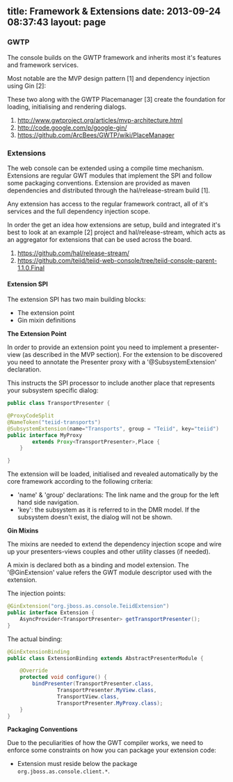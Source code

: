 title: Framework & Extensions
date: 2013-09-24 08:37:43
layout: page
---

### GWTP

The console builds on the GWTP framework and inherits most it's features and framework services. 

Most notable are the MVP design pattern [1] and dependency injection using Gin [2]:
 
These two along with the GWTP Placemanager [3] create the foundation for loading, initialising and rendering dialogs. 

1. http://www.gwtproject.org/articles/mvp-architecture.html
2. http://code.google.com/p/google-gin/
3. https://github.com/ArcBees/GWTP/wiki/PlaceManager


### Extensions

The web console can be extended using a compile time mechanism. Extensions are regular GWT modules that implement the SPI and follow some packaging conventions. Extension are provided as maven dependencies and distributed through the hal/release-stream build [1].

Any extension has access to the regular framework contract, all of it's services and the full dependency injection scope.

In order the get an idea how extensions are setup, build and integrated it's best to look at an example [2] project and hal/release-stream, which acts as an aggregator for extensions that can be used across the board.

1. https://github.com/hal/release-stream/
2. https://github.com/teiid/teiid-web-console/tree/teiid-console-parent-1.1.0.Final

#### Extension SPI

The extension SPI has two main building blocks: 

- The extension point
- Gin mixin definitions

**The Extension Point**

In order to provide an extension point you need to implement a presenter-view (as described in the MVP section). For the extension to be discovered you need to annotate the Presenter proxy with a '@SubsystemExtension' declaration.

This instructs the SPI processor to include another place that represents your subsystem specific dialog:

``` java
public class TransportPresenter {

@ProxyCodeSplit
@NameToken("teiid-transports")
@SubsystemExtension(name="Transports", group = "Teiid", key="teiid")
public interface MyProxy 
		extends Proxy<TransportPresenter>,Place {
    }

}
```

The extension will be loaded, initialised and revealed automatically by the core framework according to the following criteria:

- 'name' & 'group' declarations: The link name and the group for the left hand side navigation.
- 'key': the subsystem as it is referred to in the DMR model. If the subsystem doesn't exist, the dialog will not be shown.

**Gin Mixins**

The mixins are needed to extend the dependency injection scope and wire up your presenters-views couples and other utility classes (if needed).

A mixin is declared both as a binding and model extension. The '@GinExtension' value refers the GWT module descriptor used with the extension.

The injection points:

``` java
@GinExtension("org.jboss.as.console.TeiidExtension")
public interface Extension {
    AsyncProvider<TransportPresenter> getTransportPresenter();
}
```

The actual binding:

``` java
@GinExtensionBinding
public class ExtensionBinding extends AbstractPresenterModule {

    @Override
    protected void configure() {
        bindPresenter(TransportPresenter.class,
        		TransportPresenter.MyView.class,
                TransportView.class,
                TransportPresenter.MyProxy.class);
    }
}
```

**Packaging Conventions**

Due to the peculiarities of how the GWT compiler works, we need to enforce some constraints on how you can package your extension code:

- Extension must reside below the package ```org.jboss.as.console.client.*```. 


